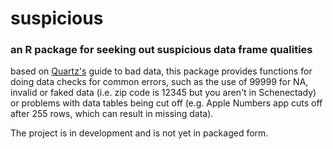 # suspicious
### an R package for seeking out suspicious data frame qualities

based on [Quartz's](https://github.com/Quartz/bad-data-guide) guide to bad data, this package provides functions for doing data checks for common errors, such as the use of 99999 for NA, invalid or faked data (i.e. zip code is 12345 but you aren't in Schenectady) or problems with data tables being cut off (e.g. Apple Numbers app cuts off after 255 rows, which can result in missing data). 

The project is in development and is not yet in packaged form. 

